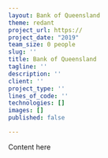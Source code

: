 ```yaml
---
layout: Bank of Queensland
theme: redant
project_url: https://
project_date: "2019"
team_size: 0 people
slug: ''
title: Bank of Queensland
tagline: ''
description: ''
client: ''
project_type: ''
lines_of_code: ''
technologies: []
images: []
published: false

---
```

Content here